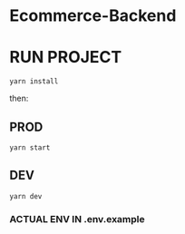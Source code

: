 # Ecommerce-Backend

# RUN PROJECT

```
yarn install
```

then:

## PROD

```
yarn start
```

## DEV

```
yarn dev
```

### ACTUAL ENV IN .env.example
